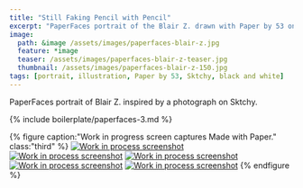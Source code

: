 ```yaml
---
title: "Still Faking Pencil with Pencil"
excerpt: "PaperFaces portrait of the Blair Z. drawn with Paper by 53 on an iPad."
image: 
  path: &image /assets/images/paperfaces-blair-z.jpg 
  feature: *image
  teaser: /assets/images/paperfaces-blair-z-teaser.jpg
  thumbnail: /assets/images/paperfaces-blair-z-150.jpg
tags: [portrait, illustration, Paper by 53, Sktchy, black and white]
---
```


PaperFaces portrait of Blair Z. inspired by a photograph on Sktchy.

{% include boilerplate/paperfaces-3.md %}

{% figure caption:"Work in progress screen captures Made with Paper." class:"third" %}
[![Work in process screenshot](/assets/images/paperfaces-blair-z-process-1-600.jpg)](/assets/images/paperfaces-blair-z-process-1-lg.jpg) [![Work in process screenshot](/assets/images/paperfaces-blair-z-process-2-600.jpg)](/assets/images/paperfaces-blair-z-process-2-lg.jpg) [![Work in process screenshot](/assets/images/paperfaces-blair-z-process-3-600.jpg)](/assets/images/paperfaces-blair-z-process-3-lg.jpg) [![Work in process screenshot](/assets/images/paperfaces-blair-z-process-4-600.jpg)](/assets/images/paperfaces-blair-z-process-4-lg.jpg) [![Work in process screenshot](/assets/images/paperfaces-blair-z-process-5-600.jpg)](/assets/images/paperfaces-blair-z.jpg)
{% endfigure %}
